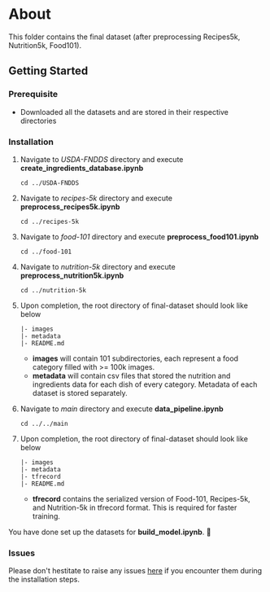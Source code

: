 # About

This folder contains the final dataset (after preprocessing Recipes5k, Nutrition5k, Food101).

## Getting Started

### Prerequisite

- Downloaded all the datasets and are stored in their respective directories

### Installation

1. Navigate to _USDA-FNDDS_ directory and execute **create_ingredients_database.ipynb**

   ```
   cd ../USDA-FNDDS
   ```

2. Navigate to _recipes-5k_ directory and execute **preprocess_recipes5k.ipynb**
   ```
   cd ../recipes-5k
   ```
3. Navigate to _food-101_ directory and execute **preprocess_food101.ipynb**
   ```
   cd ../food-101
   ```
4. Navigate to _nutrition-5k_ directory and execute **preprocess_nutrition5k.ipynb**
   ```
   cd ../nutrition-5k
   ```
5. Upon completion, the root directory of final-dataset should look like below

   ```
   |- images
   |- metadata
   |- README.md
   ```

   - **images** will contain 101 subdirectories, each represent a food category filled with >= 100k images.
   - **metadata** will contain csv files that stored the nutrition and ingredients data for each dish of every category. Metadata of each dataset is stored separately.

6. Navigate to _main_ directory and execute **data_pipeline.ipynb**
   ```
   cd ../../main
   ```
7. Upon completion, the root directory of final-dataset should look like below

   ```
   |- images
   |- metadata
   |- tfrecord
   |- README.md
   ```

   - **tfrecord** contains the serialized version of Food-101, Recipes-5k, and Nutrition-5k in tfrecord format. This is required for faster training.

You have done set up the datasets for **build_model.ipynb**. 🎉

### Issues

Please don't hestitate to raise any issues [here](https://github.com/Cheng-K/FoodNet/issues) if you encounter them during the installation steps.
